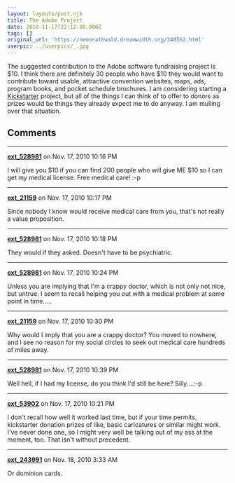 ```yaml
---
layout: layouts/post.njk
title: The Adobe Project
date: 2010-11-17T22:12:00.000Z
tags: []
original_url: 'https://nemorathwald.dreamwidth.org/340562.html'
userpic: ../userpics/_.jpg
---
```

The suggested contribution to the Adobe software fundraising project is $10. I think there are definitely 30 people who have $10 they would want to contribute toward usable, attractive convention websites, maps, ads, program books, and pocket schedule brochures. I am considering starting a [Kickstarter](http://kickstarter.com/) project, but all of the things I can think of to offer to donors as prizes would be things they already expect me to do anyway. I am mulling over that situation.

## Comments

---

**[ext_528981](https://www.dreamwidth.org/users/ext_528981)** on Nov. 17, 2010 10:16 PM

I will give you $10 if you can find 200 people who will give ME $10 so I can get my medical license. Free medical care! :-p

---

**[ext_21159](https://www.dreamwidth.org/users/ext_21159)** on Nov. 17, 2010 10:17 PM

Since nobody I know would receive medical care from you, that's not really a value proposition.

---

**[ext_528981](https://www.dreamwidth.org/users/ext_528981)** on Nov. 17, 2010 10:18 PM

They would if they asked. Doesn't have to be psychiatric.

---

**[ext_528981](https://www.dreamwidth.org/users/ext_528981)** on Nov. 17, 2010 10:24 PM

Unless you are implying that I'm a crappy doctor, which is not only not nice, but untrue. I seem to recall helping you out with a medical problem at some point in time.....

---

**[ext_21159](https://www.dreamwidth.org/users/ext_21159)** on Nov. 17, 2010 10:30 PM

Why would I imply that you are a crappy doctor? You moved to nowhere, and I see no reason for my social circles to seek out medical care hundreds of miles away.

---

**[ext_528981](https://www.dreamwidth.org/users/ext_528981)** on Nov. 17, 2010 10:39 PM

Well hell, if I had my license, do you think I'd still be here? Silly....:-p

---

**[ext_53902](https://www.dreamwidth.org/users/ext_53902)** on Nov. 17, 2010 10:21 PM

I don't recall how well it worked last time, but if your time permits, kickstarter donation prizes of like, basic caricatures or similar might work. I've never done one, so I might very well be talking out of my ass at the moment, too. That isn't without precedent.

---

**[ext_243991](https://www.dreamwidth.org/users/ext_243991)** on Nov. 18, 2010 3:33 AM

Or dominion cards.
